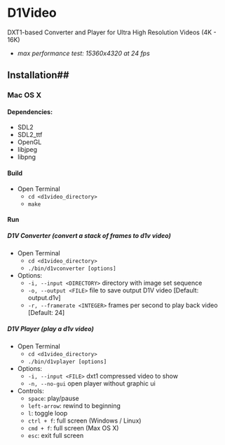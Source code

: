 D1Video
=======

DXT1-based Converter and Player for Ultra High Resolution Videos (4K - 16K)

* *max performance test: 15360x4320 at 24 fps*


## Installation##

### Mac OS X ###

#### Dependencies: ####

* SDL2
* SDL2_ttf
* OpenGL
* libjpeg
* libpng

#### Build ####

* Open Terminal
    * `cd <d1video_directory>`
    * `make`

#### Run ####

##### D1V Converter (convert a stack of frames to d1v video) #####

* Open Terminal
    * `cd <d1video_directory>`
    * `./bin/d1vconverter [options]`
* Options:
    * `-i, --input <DIRECTORY>` directory with image set sequence
    * `-o, --output <FILE>` file to save output D1V video [Default: output.d1v]
    * `-r, --framerate <INTEGER>` frames per second to play back video [Default: 24]

##### D1V Player (play a d1v video) #####

* Open Terminal
    * `cd <d1video_directory>`
    * `./bin/d1vplayer [options]`
* Options:
    * `-i, --input <FILE>` dxt1 compressed video to show
    * `-n, --no-gui` open player without graphic ui
* Controls:
    * `space`: play/pause
    * `left-arrow`: rewind to beginning
    * `l`: toggle loop
    * `ctrl + f`: full screen (Windows / Linux)
    * `cmd + f`: full screen (Max OS X)
    * `esc`: exit full screen
